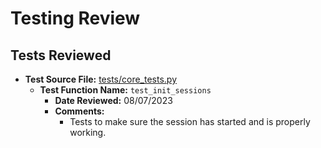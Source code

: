 # Testing Review

## Tests Reviewed

- **Test Source File:** [tests/core_tests.py](../../tests/core_tests.py)
  - **Test Function Name:** `test_init_sessions`
    - **Date Reviewed:** 08/07/2023
    - **Comments:**
      - Tests to make sure the session has started and is properly working.